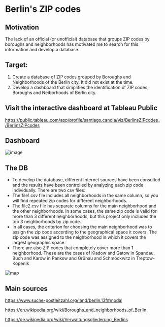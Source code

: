 # Berlin's ZIP codes

## Motivation
The lack of an official (or unofficial) database that groups ZIP codes by boroughs and neighborhoods has motivated me to search for this information and develop a database.

## Target:
1) Create a database of ZIP codes grouped by Boroughs and Neighborhoods of the Berlin city. It did not exist at the time.
2) Develop a dashboard that simplifies the identification of ZIP codes, Boroughs and Neiborhoods of Berlin city.

## Visit the interactive dashboard at Tableau Public 
https://public.tableau.com/app/profile/santiago.candia/viz/BerlinsZIPcodes_/BerlinsZIPcodes

## Dashboard
![image](https://github.com/santiagocandia/data-viz/assets/16913295/a3db4f7a-1d1e-42c2-9e32-f402cbaf7fb1)

## The DB
- To develop the database, different Internet sources have been consulted and the results have been controlled by analyzing each zip code individually. There are two csv files: 
- The file1.csv file includes all neighborhoods in the same column, so you will find repeated zip codes for different neighborhoods. 
- The file2.csv file has separate columns for the main neighborhood and the other neighborhoods. In some cases, the same zip code is valid for more than 3 different neighborhoods, but this project only includes the top 3 neighborhoods by zip code.
- In all cases, the criterion for choosing the main neighborhood was to assign the zip code according to the geographical space it covers. The zip code was assigned to the neighborhood in which it covers the largest geographic space.
- There are also ZIP codes that completely cover more than 1 neighborhood. These are the cases of Kladow and Gatow in Spandau, Buch and Karow in Pankow and Grünau and Schmöckwitz in Treptow-Köpenik

![map](https://github.com/santiagocandia/data-viz/assets/16913295/253d9a7a-1586-4d0b-b8dc-271d505c62e0)

## Main sources
https://www.suche-postleitzahl.org/land/berlin.13f#modal

https://en.wikipedia.org/wiki/Boroughs_and_neighborhoods_of_Berlin

https://de.wikipedia.org/wiki/Verwaltungsgliederung_Berlins




